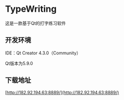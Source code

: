 # TypeWriting

这是一款基于Qt的打字练习软件

## 开发环境

IDE：Qt Creator 4.3.0（Community）

Qt版本为5.9.0

## 下载地址

[http://182.92.194.63:8889/](http://182.92.194.63:8889/)
